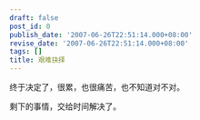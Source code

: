 ```yaml
---
draft: false
post_id: 0
publish_date: '2007-06-26T22:51:14.000+08:00'
revise_date: '2007-06-26T22:51:14.000+08:00'
tags: []
title: 艰难抉择
---
```


终于决定了，很累，也很痛苦，也不知道对不对。

剩下的事情，交给时间解决了。
